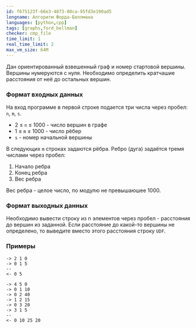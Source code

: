 ```yaml
---
id: f675123f-66e3-4873-80ca-95fd3e190ad5
longname: Алгоритм Форда-Беллмана
languages: [python,cpp]
tags: [graphs,ford_bellman]
checker: cmp_file
time_limit: 1
real_time_limit: 2
max_vm_size: 64M
---
```


Дан ориентированный взвешенный граф и номер стартовой вершины.
Вершины нумеруются с нуля.
Необходимо определить кратчашие расстояния от неё до остальных вершин.

### Формат входных данных

На вход программе в первой строке подается три числа через пробел: `n`, `m`, `s`. 

- 2 ≤ `n` ≤ 1000 - число вершин в графе
- 1 ≤ `m` ≤ 1000 - число рёбер
- `s` - номер начальной вершины

В следующих `m` строках задаются рёбра.
Ребро (дуга) задаётся тремя числами через пробел:

1. Начало ребра
2. Конец ребра
3. Вес ребра

Вес ребра - целое число, по модулю не превышаюшее 1000.

### Формат выходных данных

Необходимо вывести строку из n элементов через пробел - расстояния до вершин из заданной.
Если расстояние до какой-то вершины не определено, то выведите вместо этого расстояния строку `UDF`.

### Примеры

```
-> 2 1 0
-> 0 1 5
--
<- 0 5
```

```
-> 4 5 0
-> 0 1 10
-> 0 2 40
-> 1 2 15
-> 0 3 20
-> 3 1 5
--
<- 0 10 25 20
```
